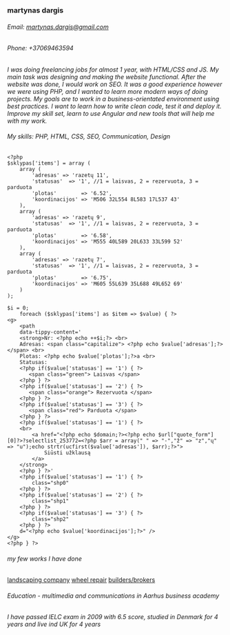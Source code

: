 ### martynas dargis
###### Email: martynas.dargis@gmail.com
###### Phone: +37069463594
_I was doing freelancing jobs for almost 1 year, with HTML/CSS and JS. My main task was designing and making the website functional. After the website was done, I would work on SEO. It was a good experience however we were using PHP, and I wanted to learn more modern ways of doing projects. 
My goals are to work in a business-orientated environment using best practices. I want to learn how to write clean code, test it and deploy it. Improve my skill set, learn to use Angular and new tools that will help me with my work._
###### My skills: PHP, HTML, CSS, SEO, Communication, Design
```
<?php
$sklypas['items'] = array (
    array (
        'adresas' => 'razetų 11',
        'statusas'  => '1', //1 = laisvas, 2 = rezervuota, 3 = parduota
        'plotas'        => '6.52',         
        'koordinacijos' => 'M506 32L554 8L583 17L537 43'
    ),
    array (
        'adresas' => 'razetų 9',
        'statusas'  => '1', //1 = laisvas, 2 = rezervuota, 3 = parduota
        'plotas'        => '6.58',         
        'koordinacijos' => 'M555 40L589 20L633 33L599 52'
    ),
    array (
        'adresas' => 'razetų 7',
        'statusas'  => '1', //1 = laisvas, 2 = rezervuota, 3 = parduota
        'plotas'        => '6.75',         
        'koordinacijos' => 'M605 55L639 35L688 49L652 69'
    )
);

$i = 0;
    foreach ($sklypas['items'] as $item => $value) { ?>
<g>
    <path 
    data-tippy-content='
    <strong>Nr: <?php echo ++$i;?> <br> 
    Adresas: <span class="capitalize"> <?php echo $value['adresas'];?> </span> <br> 
    Plotas: <?php echo $value['plotas'];?>a <br> 
    Statusas: 
    <?php if($value['statusas'] == '1') { ?>
       <span class="green"> Laisvas </span>
    <?php } ?>
    <?php if($value['statusas'] == '2') { ?>
       <span class="orange"> Rezervuota </span>
    <?php } ?>
    <?php if($value['statusas'] == '3') { ?>
       <span class="red"> Parduota </span>
    <?php } ?>
    <?php if($value['statusas'] == '1') { ?>
    <br> 
        <a href="<?php echo $domain;?><?php echo $url["quote_form"][0]?>?selectlist_253772=<?php $arr = array(" " => "-","ž" => "z","ų" => "u");echo strtr(ucfirst($value['adresas']), $arr);?>">
            Siūsti užklausą
        </a>
    </strong>
    <?php } ?>' 
    <?php if($value['statusas'] == '1') { ?>
        class="shp0" 
    <?php } ?>
    <?php if($value['statusas'] == '2') { ?>
        class="shp1" 
    <?php } ?>
    <?php if($value['statusas'] == '3') { ?>
        class="shp2" 
    <?php } ?>    
    d="<?php echo $value['koordinacijos'];?>" />
</g>
<?php } ?>
```
###### my few works I have done 
[landscaping company](https://mk-landscapes.com/)
[wheel repair](https://www.ratlankiutvarkymas.lt/)
[builders/brokers](https://naujiejiginduliai.lt/)

###### Education - multimedia and communications in Aarhus business academy
###### I have passed IELC exam in 2009 with 6.5 score, studied in Denmark for 4 years and live ind UK for 4 years
